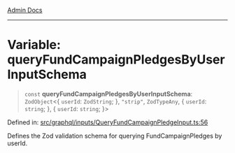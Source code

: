 [Admin Docs](/)

***

# Variable: queryFundCampaignPledgesByUserInputSchema

> `const` **queryFundCampaignPledgesByUserInputSchema**: `ZodObject`\<\{ `userId`: `ZodString`; \}, `"strip"`, `ZodTypeAny`, \{ `userId`: `string`; \}, \{ `userId`: `string`; \}\>

Defined in: [src/graphql/inputs/QueryFundCampaignPledgeInput.ts:56](https://github.com/Sourya07/talawa-api/blob/3df16fa5fb47e8947dc575f048aef648ae9ebcf8/src/graphql/inputs/QueryFundCampaignPledgeInput.ts#L56)

Defines the Zod validation schema for querying FundCampaignPledges by userId.

